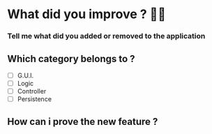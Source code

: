 # What did you improve ? 📄💖
### Tell me what did you added or removed to the application 

## Which category belongs to ?
- [ ] G.U.I.
- [ ] Logic
- [ ] Controller
- [ ] Persistence

## How can i prove the new feature ?
